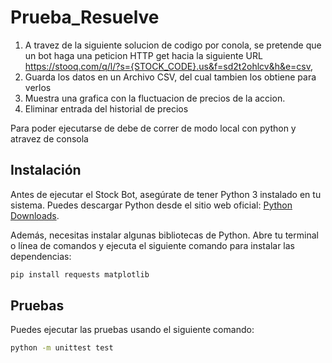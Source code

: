# Prueba_Resuelve

1. A travez de la siguiente solucion de codigo por conola, se pretende que un bot haga una peticion HTTP get hacia la siguiente URL
https://stooq.com/q/l/?s={STOCK_CODE}.us&f=sd2t2ohlcv&h&e=csv, 
2. Guarda los datos en un Archivo CSV, del cual tambien los obtiene para verlos
3. Muestra una grafica con la fluctuacion de precios de la accion.
4. Eliminar entrada del historial de precios 

Para poder ejecutarse de debe de correr de modo local con python y atravez de consola 

## Instalación

Antes de ejecutar el Stock Bot, asegúrate de tener Python 3 instalado en tu sistema. Puedes descargar Python desde el sitio web oficial: [Python Downloads](https://www.python.org/downloads/).

Además, necesitas instalar algunas bibliotecas de Python. Abre tu terminal o línea de comandos y ejecuta el siguiente comando para instalar las dependencias:

```bash
pip install requests matplotlib
```
## Pruebas
Puedes ejecutar las pruebas usando el siguiente comando:

```bash
python -m unittest test 
